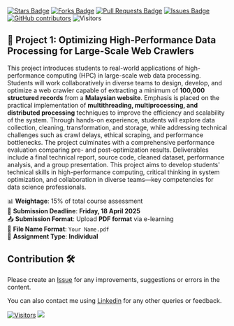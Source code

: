 <a href="https://github.com/drshahizan/HPDP/stargazers"><img src="https://img.shields.io/github/stars/drshahizan/HPDP" alt="Stars Badge"/></a>
<a href="https://github.com/drshahizan/HPDP/network/members"><img src="https://img.shields.io/github/forks/drshahizan/HPDP" alt="Forks Badge"/></a>
<a href="https://github.com/drshahizan/HPDP/pulls"><img src="https://img.shields.io/github/issues-pr/drshahizan/HPDP" alt="Pull Requests Badge"/></a>
<a href="https://github.com/drshahizan/HPDP/issues"><img src="https://img.shields.io/github/issues/drshahizan/HPDP" alt="Issues Badge"/></a>
<a href="https://github.com/drshahizan/HPDP/graphs/contributors"><img alt="GitHub contributors" src="https://img.shields.io/github/contributors/drshahizan/HPDP?color=2b9348"></a>
![Visitors](https://api.visitorbadge.io/api/visitors?path=https%3A%2F%2Fgithub.com%2Fdrshahizan%2FHPDP&labelColor=%23d9e3f0&countColor=%23697689&style=flat)

## 📄 Project 1: Optimizing High-Performance Data Processing for Large-Scale Web Crawlers

This project introduces students to real-world applications of high-performance computing (HPC) in large-scale web data processing. Students will work collaboratively in diverse teams to design, develop, and optimize a web crawler capable of extracting a minimum of **100,000 structured records** from a **Malaysian website**. Emphasis is placed on the practical implementation of **multithreading, multiprocessing, and distributed processing** techniques to improve the efficiency and scalability of the system. Through hands-on experience, students will explore data collection, cleaning, transformation, and storage, while addressing technical challenges such as crawl delays, ethical scraping, and performance bottlenecks. The project culminates with a comprehensive performance evaluation comparing pre- and post-optimization results. Deliverables include a final technical report, source code, cleaned dataset, performance analysis, and a group presentation. This project aims to develop students' technical skills in high-performance computing, critical thinking in system optimization, and collaboration in diverse teams—key competencies for data science professionals.

📊 **Weightage**: 15% of total course assessment  
📅 **Submission Deadline**: **Friday, 18 April 2025**  
📤 **Submission Format**: Upload **PDF format** via e-learning  
📝 **File Name Format**: `Your Name.pdf`  
👤 **Assignment Type**: **Individual**


## Contribution 🛠️
Please create an [Issue](https://github.com/drshahizan/HPDP/issues) for any improvements, suggestions or errors in the content.

You can also contact me using [Linkedin](https://www.linkedin.com/in/drshahizan/) for any other queries or feedback.

[![Visitors](https://api.visitorbadge.io/api/visitors?path=https%3A%2F%2Fgithub.com%2Fdrshahizan&labelColor=%23697689&countColor=%23555555&style=plastic)](https://visitorbadge.io/status?path=https%3A%2F%2Fgithub.com%2Fdrshahizan)
![](https://hit.yhype.me/github/profile?user_id=81284918)

